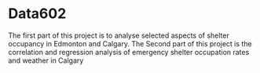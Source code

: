 # Data602
The first part of this project is to analyse selected aspects of shelter occupancy in Edmonton and Calgary.
The Second part of this project is the correlation and regression analysis of emergency shelter occupation rates and weather in Calgary

